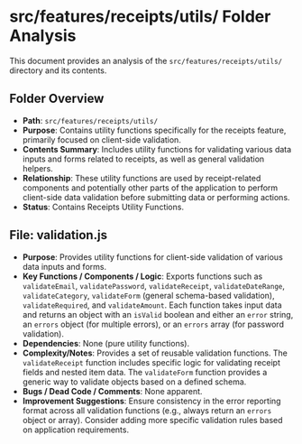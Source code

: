 # src/features/receipts/utils/ Folder Analysis

This document provides an analysis of the `src/features/receipts/utils/` directory and its contents.

## Folder Overview
- **Path**: `src/features/receipts/utils/`
- **Purpose**: Contains utility functions specifically for the receipts feature, primarily focused on client-side validation.
- **Contents Summary**: Includes utility functions for validating various data inputs and forms related to receipts, as well as general validation helpers.
- **Relationship**: These utility functions are used by receipt-related components and potentially other parts of the application to perform client-side data validation before submitting data or performing actions.
- **Status**: Contains Receipts Utility Functions.

## File: validation.js
- **Purpose**: Provides utility functions for client-side validation of various data inputs and forms.
- **Key Functions / Components / Logic**: Exports functions such as `validateEmail`, `validatePassword`, `validateReceipt`, `validateDateRange`, `validateCategory`, `validateForm` (general schema-based validation), `validateRequired`, and `validateAmount`. Each function takes input data and returns an object with an `isValid` boolean and either an `error` string, an `errors` object (for multiple errors), or an `errors` array (for password validation).
- **Dependencies**: None (pure utility functions).
- **Complexity/Notes**: Provides a set of reusable validation functions. The `validateReceipt` function includes specific logic for validating receipt fields and nested item data. The `validateForm` function provides a generic way to validate objects based on a defined schema.
- **Bugs / Dead Code / Comments**: None apparent.
- **Improvement Suggestions**: Ensure consistency in the error reporting format across all validation functions (e.g., always return an `errors` object or array). Consider adding more specific validation rules based on application requirements.
